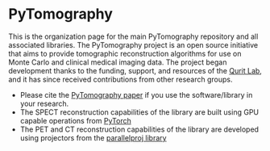 # PyTomography

This is the organization page for the main PyTomography repository and all associated libraries. The PyTomography project is an open source initiative that aims to provide tomographic reconstruction algorithms for use on Monte Carlo and clinical medical imaging data. The project began development thanks to the funding, support, and resources of the [Qurit Lab](https://www.bccrc.ca/dept/io-programs/qurit/), and it has since received contributions from other research groups.

* Please cite the [PyTomography paper](https://arxiv.org/abs/2309.01977) if you use the software/library in your research.
* The SPECT reconstruction capabilities of the library are built using GPU capable operations from [PyTorch](https://pytorch.org/)
* The PET and CT reconstruction capabilities of the library are developed using projectors from the [parallelproj library](https://github.com/gschramm/parallelproj)
